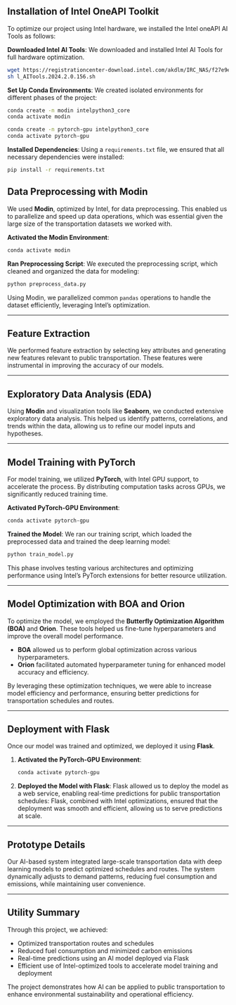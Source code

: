 ## Installation of Intel OneAPI Toolkit

To optimize our project using Intel hardware, we installed the Intel oneAPI AI Tools as follows:

**Downloaded Intel AI Tools**:
   We downloaded and installed Intel AI Tools for full hardware optimization.
   ```bash
   wget https://registrationcenter-download.intel.com/akdlm/IRC_NAS/f27e9e0e-ec27-4024-a4bf-b30c48c99564/l_AITools.2024.2.0.156.sh
   sh l_AITools.2024.2.0.156.sh
   ```

**Set Up Conda Environments**:
   We created isolated environments for different phases of the project:
   ```bash
   conda create -n modin intelpython3_core
   conda activate modin
   ```

   ```bash
   conda create -n pytorch-gpu intelpython3_core
   conda activate pytorch-gpu
   ```

**Installed Dependencies**:
   Using a `requirements.txt` file, we ensured that all necessary dependencies were installed:
   ```bash
   pip install -r requirements.txt
   ```
## Data Preprocessing with Modin

We used **Modin**, optimized by Intel, for data preprocessing. This enabled us to parallelize and speed up data operations, which was essential given the large size of the transportation datasets we worked with.

**Activated the Modin Environment**:
   ```bash
   conda activate modin
   ```

**Ran Preprocessing Script**:
   We executed the preprocessing script, which cleaned and organized the data for modeling:
   ```bash
   python preprocess_data.py
   ```

   Using Modin, we parallelized common `pandas` operations to handle the dataset efficiently, leveraging Intel’s optimization.

---

## Feature Extraction

We performed feature extraction by selecting key attributes and generating new features relevant to public transportation. These features were instrumental in improving the accuracy of our models.

---

## Exploratory Data Analysis (EDA)

Using **Modin** and visualization tools like **Seaborn**, we conducted extensive exploratory data analysis. This helped us identify patterns, correlations, and trends within the data, allowing us to refine our model inputs and hypotheses.

---

## Model Training with PyTorch

For model training, we utilized **PyTorch**, with Intel GPU support, to accelerate the process. By distributing computation tasks across GPUs, we significantly reduced training time.

**Activated PyTorch-GPU Environment**:
   ```bash
   conda activate pytorch-gpu
   ```

**Trained the Model**:
   We ran our training script, which loaded the preprocessed data and trained the deep learning model:
   ```bash
   python train_model.py
   ```

   This phase involves testing various architectures and optimizing performance using Intel’s PyTorch extensions for better resource utilization.

---

## Model Optimization with BOA and Orion

To optimize the model, we employed the **Butterfly Optimization Algorithm (BOA)** and **Orion**. These tools helped us fine-tune hyperparameters and improve the overall model performance.

- **BOA** allowed us to perform global optimization across various hyperparameters.
- **Orion** facilitated automated hyperparameter tuning for enhanced model accuracy and efficiency.

By leveraging these optimization techniques, we were able to increase model efficiency and performance, ensuring better predictions for transportation schedules and routes.

---

## Deployment with Flask

Once our model was trained and optimized, we deployed it using **Flask**.

1. **Activated the PyTorch-GPU Environment**:
   ```bash
   conda activate pytorch-gpu
   ```

2. **Deployed the Model with Flask**:
   Flask allowed us to deploy the model as a web service, enabling real-time predictions for public transportation schedules:
   Flask, combined with Intel optimizations, ensured that the deployment was smooth and efficient, allowing us to serve predictions at scale.

---

## Prototype Details

Our AI-based system integrated large-scale transportation data with deep learning models to predict optimized schedules and routes. The system dynamically adjusts to demand patterns, reducing fuel consumption and emissions, while maintaining user convenience.

---

## Utility Summary

Through this project, we achieved:

- Optimized transportation routes and schedules
- Reduced fuel consumption and minimized carbon emissions
- Real-time predictions using an AI model deployed via Flask
- Efficient use of Intel-optimized tools to accelerate model training and deployment

The project demonstrates how AI can be applied to public transportation to enhance environmental sustainability and operational efficiency.
